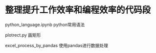 # 整理提升工作效率和编程效率的代码段


python_language.ipynb
python常用语法


plotrect.py
画矩形


excel_process_by_pandas
使用pandas进行数据处理

